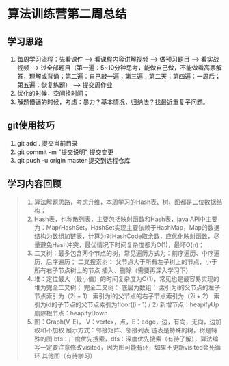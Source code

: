 # 算法训练营第二周总结
## 学习思路
1. 每周学习流程：先看课件 --> 看课程内容讲解视频 --> 做预习题目 --> 看实战视频 --> 过全部题目（第一遍：5~10分钟思考，能做自己做，不能做看高票解答，理解或背诵；第二遍：自己敲一遍；第三遍：第二天；第四遍：一周后；第五遍：恢复练题） --> 提交周作业
2. 优化的时候，空间换时间；
3. 解题懵逼的时候，考虑：暴力？基本情况，归纳法？找最近重复子问题。

## git使用技巧
1. git add . 提交当前目录
2. git commit -m "提交说明" 提交变更
3. git push -u origin master 提交到远程仓库

## 学习内容回顾
>1. 算法解题思路，考虑升维，本周学习的Hash表、树、图都是二位数据结构；
>2. Hash表，也称散列表，主要包括映射函数和Hash表，java API中主要为：Map/HashSet，HashSet实现主要依赖于HashMap，Map的数据结构为数组加链表，计算为对HashCode取余数，应优化映射函数，尽量避免Hash冲突，最优情况下时间复杂度都为O(1)，最坏O(n)；
>3. 二叉树：最多包含两个节点的树，常见遍历方式为：前序遍历、中序遍历、后序遍历；
>	二叉搜索树：
>   		父节点大于所有左子树上的节点，小于所有右子节点树上的节点
>   		插入、删除（需要再深入学习下）
>4. 堆：定位最大（最小值）的时间复杂度为O(1)，常见也是最容易实现的堆为完全二叉树；
>   		完全二叉树：
>   	 		底层为数组：
>   	 			索引为i的父节点的左子节点索引为（2i + 1）
>   	 			索引为i的父节点的右子节点索引为（2i + 2）
>   	 			索引为id的子节点的父节点索引为floor((i - 1) / 2)
>   	 		新增节点：heapifyUp
>   	 		删除根节点：heapifyDown
>5. 图：Graph(V, E)， V：vertex，点，E：edge，边，有向，无向，边加权和不加权
>	展示方式：邻接矩阵、邻接列表
>	链表是特殊的树，树是特殊的图
>	bfs：广度优先搜索，dfs：深度优先搜索（有待了解），算法编写一定要注意修改visited，因为图可能有环，如果不更新visited会死循环
>	其他图（有待学习）
